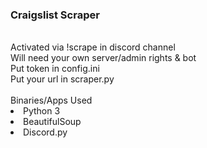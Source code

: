 <h3>Craigslist Scraper</h3>
<br />
Activated via !scrape in discord channel <br />
Will need your own server/admin rights & bot <br />
Put token in config.ini <br />
Put your url in scraper.py
<br /><br />
Binaries/Apps Used
<br/>
<li>Python 3
<li>BeautifulSoup
<li>Discord.py
